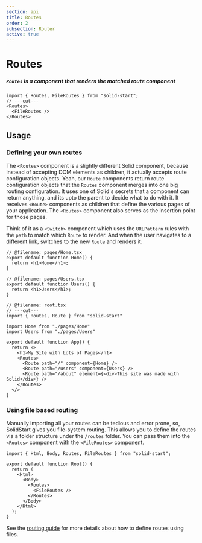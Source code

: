 ```yaml
---
section: api
title: Routes
order: 2
subsection: Router
active: true
---
```


# Routes

##### `Routes` is a component that renders the matched route component

<div class="text-lg">

```tsx twoslash
import { Routes, FileRoutes } from "solid-start";
// ---cut---
<Routes>
  <FileRoutes />
</Routes>
```

</div>

<table-of-contents></table-of-contents>

## Usage

### Defining your own routes

The `<Routes>` component is a slightly different Solid component, because instead of accepting DOM elements as children, it actually accepts route configuration objects. Yeah, our `Route` components return route configuration objects that the `Routes` component merges into one big routing configuration. It uses one of Solid's secrets that a component can return anything, and its upto the parent to decide what to do with it. It receives `<Route>` components as children that define the various pages of your application. The `<Routes>` component also serves as the insertion point for those pages.

Think of it as a `<Switch>` component which uses the `URLPattern` rules with the `path` to match which `Route` to render. And when the user navigates to a different link, switches to the new `Route` and renders it.


```tsx twoslash {9-13} filename="root.tsx"
// @filename: pages/Home.tsx
export default function Home() {
  return <h1>Home</h1>;
}

// @filename: pages/Users.tsx
export default function Users() {
  return <h1>Users</h1>;
}

// @filename: root.tsx
// ---cut---
import { Routes, Route } from "solid-start"

import Home from "./pages/Home"
import Users from "./pages/Users"

export default function App() {
  return <>
    <h1>My Site with Lots of Pages</h1>
    <Routes>
      <Route path="/" component={Home} />
      <Route path="/users" component={Users} />
      <Route path="/about" element={<div>This site was made with Solid</div>} />
    </Routes>
  </>
}
```

### Using file based routing

Manually importing all your routes can be tedious and error prone, so, SolidStart gives you file-system routing. This allows you to define the routes via a folder structure under the `/routes` folder. You can pass them into the `<Routes>` component with the `<FileRoutes>` component.

```tsx twoslash {7-9} filename="root.tsx"
import { Html, Body, Routes, FileRoutes } from "solid-start";

export default function Root() {
  return (
    <Html>
      <Body>
        <Routes>
          <FileRoutes />
        </Routes>
      </Body>
    </Html>
  );
}
```

See the [routing guide](/core-concepts/routing) for more details about how to define routes using files.


